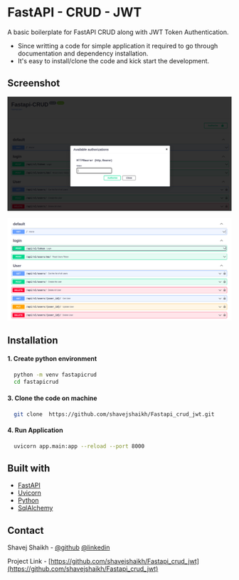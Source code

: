 
# FastAPI - CRUD - JWT

A basic boilerplate for FastAPI CRUD along with JWT Token Authentication. <br/>
+ Since writting a code for simple application it required to go through documentation and dependency installation. <br/>
+ It's easy to install/clone the code and kick start the development.

## Screenshot
![JWT TOKEN AUTHENTICATION](/media/ss/jwt_auth.png)<br/>

![USER API](/media/ss/user_api.png)


## Installation

#### 1. Create python environment

```bash
  python -m venv fastapicrud
  cd fastapicrud
```

#### 3. Clone the code on machine
```bash
  git clone  https://github.com/shavejshaikh/Fastapi_crud_jwt.git
```

#### 4. Run Application
```bash
  uvicorn app.main:app --reload --port 8000
```
## Built with

- [FastAPI](https://fastapi.tiangolo.com/)
- [Uvicorn](https://www.uvicorn.org/)
- [Python](https://www.python.org/)
- [SqlAlchemy](https://www.sqlalchemy.org/)
## Contact

Shavej Shaikh - [@github](https://github.com/shavejshaikh) [@linkedin](https://www.linkedin.com/in/shavejshaikh/)

Project Link - [https://github.com/shavejshaikh/Fastapi_crud_jwt](https://github.com/shavejshaikh/Fastapi_crud_jwt)